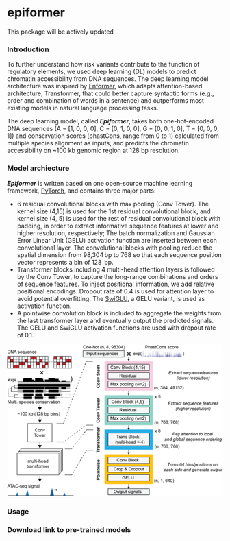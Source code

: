 # epiformer

This package will be actively updated

### Introduction

To further understand how risk variants contribute to the function of regulatory elements, we used deep learning (DL) models to predict chromatin accessibility from DNA sequences. The deep learning model architecture was inspired by [Enformer](https://www.nature.com/articles/s41592-021-01252-x), which adapts attention-based architecture, Transformer, that could better capture syntactic forms (e.g., order and combination of words in a sentence) and outperforms most existing models in natural language processing tasks. 

The deep learning model, called ***Epiformer***, takes both one-hot-encoded DNA sequences (A = [1, 0, 0, 0], C = [0, 1, 0, 0], G = [0, 0, 1, 0], T = [0, 0, 0, 1]) and conservation scores (phastCons, range from 0 to 1) calculated from multiple species alignment as inputs, and predicts the chromatin accessibility on ~100 kb genomic region at 128 bp resolution. 

### Model archiecture

***Epiformer*** is written based on one open-source machine learning framework, [PyTorch](https://pytorch.org), and contains three major parts: 
- 6 residual convolutional blocks with max pooling (Conv Tower). The kernel size (4,15) is used for the 1st residual convolutional block, and kernel size (4, 5) is used for the rest of residual convolutional block with padding, in order to extract informative sequence features at lower and higher resolution, respectively; The batch normalization and Gaussian Error Linear Unit (GELU) activation function are inserted between each convolutional layer. The convolutional blocks with pooling reduce the spatial dimension from 98,304 bp to 768 so that each sequence position vector represents a bin of 128  bp.
- Transformer blocks including 4 multi-head attention layers is followed by the Conv Tower, to capture the long-range combinations and orders of sequence features. To inject positional information, we add relative positional encodings. Dropout rate of 0.4 is used for attention layer to avoid potential overfitting. The [SwiGLU](https://arxiv.org/pdf/2002.05202.pdf), a GELU variant, is used as activation function. 
- A pointwise convolution block is included to aggregate the weights from the last transformer layer and eventually output the predicted signals. The GELU and SwiGLU activation functions are used with dropout rate of 0.1.

![ model architecture ](/img/epiformer.png)

### Usage


### Download link to pre-trained models



